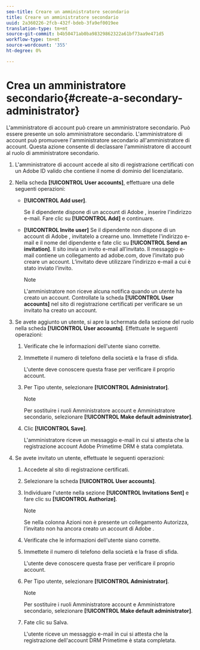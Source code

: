 ```yaml
---
seo-title: Creare un amministratore secondario
title: Creare un amministratore secondario
uuid: 2a360226-2fcb-432f-bdeb-3fa9ef0019ee
translation-type: tm+mt
source-git-commit: b4b50471ab0ba98329862322a61bf73aa9e471d5
workflow-type: tm+mt
source-wordcount: '355'
ht-degree: 0%

---
```



# Crea un amministratore secondario{#create-a-secondary-administrator}

L&#39;amministratore di account può creare un amministratore secondario. Può essere presente un solo amministratore secondario. L&#39;amministratore di account può promuovere l&#39;amministratore secondario all&#39;amministratore di account. Questa azione consente di declassare l&#39;amministratore di account al ruolo di amministratore secondario.

1. L&#39;amministratore di account accede al sito di registrazione certificati con un Adobe ID  valido che contiene il nome di dominio del licenziatario.
1. Nella scheda **[!UICONTROL User accounts]**, effettuare una delle seguenti operazioni:

   * **[!UICONTROL Add user]**.

      Se il dipendente dispone di un account di Adobe , inserire l&#39;indirizzo e-mail. Fare clic su **[!UICONTROL Add]** e continuare.

   * **[!UICONTROL Invite user]** Se il dipendente non dispone di un account di Adobe , invitatelo a crearne uno. Immettete l&#39;indirizzo e-mail e il nome del dipendente e fate clic su **[!UICONTROL Send an invitation]**. Il sito invia un invito e-mail all’invitato. Il messaggio e-mail contiene un collegamento ad adobe.com, dove l’invitato può creare un account. L’invitato deve utilizzare l’indirizzo e-mail a cui è stato inviato l’invito.

      >[!NOTE]
      >
      >L&#39;amministratore non riceve alcuna notifica quando un utente ha creato un account. Controllate la scheda **[!UICONTROL User accounts]** nel sito di registrazione certificati per verificare se un invitato ha creato un account.

1. Se avete aggiunto un utente, si apre la schermata della sezione del ruolo nella scheda **[!UICONTROL User accounts]**. Effettuate le seguenti operazioni:

   1. Verificate che le informazioni dell&#39;utente siano corrette.
   1. Immettete il numero di telefono della società e la frase di sfida.

      L&#39;utente deve conoscere questa frase per verificare il proprio account.
   1. Per Tipo utente, selezionare **[!UICONTROL Administrator]**.

      >[!NOTE]
      >
      >Per sostituire i ruoli Amministratore account e Amministratore secondario, selezionare **[!UICONTROL Make default administrator]**.

   1. Clic **[!UICONTROL Save]**.

      L&#39;amministratore riceve un messaggio e-mail in cui si attesta che la registrazione  account Adobe Primetime DRM è stata completata.

1. Se avete invitato un utente, effettuate le seguenti operazioni:

   1. Accedete al sito di registrazione certificati.
   1. Selezionare la scheda **[!UICONTROL User accounts]**.
   1. Individuare l&#39;utente nella sezione **[!UICONTROL Invitations Sent]** e fare clic su **[!UICONTROL Authorize]**.

      >[!NOTE]
      >
      >Se nella colonna Azioni non è presente un collegamento Autorizza, l’invitato non ha ancora creato un account di Adobe .

   1. Verificate che le informazioni dell&#39;utente siano corrette.
   1. Immettete il numero di telefono della società e la frase di sfida.

      L&#39;utente deve conoscere questa frase per verificare il proprio account.
   1. Per Tipo utente, selezionare **[!UICONTROL Administrator]**.

      >[!NOTE]
      >
      >Per sostituire i ruoli Amministratore account e Amministratore secondario, selezionare **[!UICONTROL Make default administrator]**.

   1. Fate clic su Salva.

      L&#39;utente riceve un messaggio e-mail in cui si attesta che la registrazione dell&#39;account DRM Primetime è stata completata.

